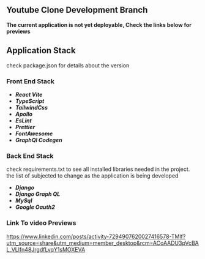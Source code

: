 

## Youtube Clone Development Branch


**The current application is not yet deployable, Check the links below for previews**

## **Application Stack**

check package.json for details about the version

### Front End  Stack
* ***React Vite***
* ***TypeScript***
* ***TailwindCss***
* ***Apollo***
* ***EsLint***
* ***Prettier***
* ***FontAwesome***
* ***GraphQl Codegen***


### Back End  Stack
check requirements.txt to see all installed libraries needed in the project. the list of 
subjected to change as the application is being developed

- ***Django*** 
- ***Django Graph QL***
- ***MySql***
- ***Google Oauth2***


### Link To video Previews
https://www.linkedin.com/posts/activity-7294907620027416578-TMlf?utm_source=share&utm_medium=member_desktop&rcm=ACoAADU3pVcBAL_VLlfn48JrgdfLvqY1sMOXEVA
